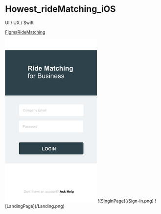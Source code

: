# Howest_rideMatching_iOS
UI / UX / Swift

[FigmaRideMatching](https://www.figma.com/file/Z2lqCEZEPI9QClay64gOrm/Howest-Opdracht?node-id=0%3A1)

<img src="/Sign-In.png" width= "300" > 
![SingInPage](/Sign-In.png)
![LandingPage](/Landing.png)

